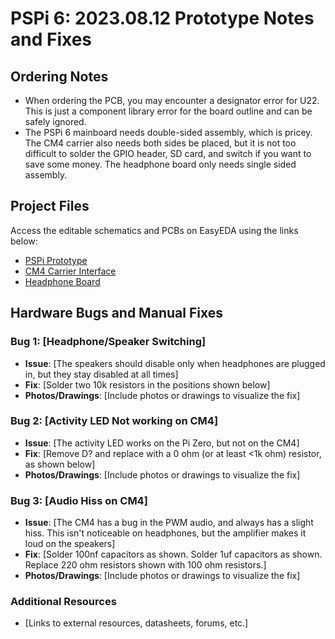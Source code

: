 # PSPi 6: 2023.08.12 Prototype Notes and Fixes

## Ordering Notes
- When ordering the PCB, you may encounter a designator error for U22. This is just a component library error for the board outline and can be safely ignored.
- The PSPi 6 mainboard needs double-sided assembly, which is pricey. The CM4 carrier also needs both sides be placed, but it is not too difficult to solder the GPIO header, SD card, and switch if you want to save some money. The headphone board only needs single sided assembly.

## Project Files
Access the editable schematics and PCBs on EasyEDA using the links below:
- [PSPi Prototype](https://oshwlab.com/adamseamster/pspi-zero-version-5_copy_copy)
- [CM4 Carrier Interface](https://oshwlab.com/adamseamster/pspi-version-6-cm4-interface)
- [Headphone Board](https://oshwlab.com/adamseamster/pspi-6-headphone-board)

## Hardware Bugs and Manual Fixes

### Bug 1: [Headphone/Speaker Switching]
- **Issue**: [The speakers should disable only when headphones are plugged in, but they stay disabled at all times]
- **Fix**: [Solder two 10k resistors in the positions shown below]
- **Photos/Drawings**: [Include photos or drawings to visualize the fix]

### Bug 2: [Activity LED Not working on CM4]
- **Issue**: [The activity LED works on the Pi Zero, but not on the CM4]
- **Fix**: [Remove D? and replace with a 0 ohm (or at least <1k ohm) resistor, as shown below]
- **Photos/Drawings**: [Include photos or drawings to visualize the fix]

### Bug 3: [Audio Hiss on CM4]
- **Issue**: [The CM4 has a bug in the PWM audio, and always has a slight hiss. This isn't noticeable on headphones, but the amplifier makes it loud on the speakers]
- **Fix**: [Solder 100nf capacitors as shown. Solder 1uf capacitors as shown. Replace 220 ohm resistors shown with 100 ohm resistors.]
- **Photos/Drawings**: [Include photos or drawings to visualize the fix]

### Additional Resources
- [Links to external resources, datasheets, forums, etc.]
